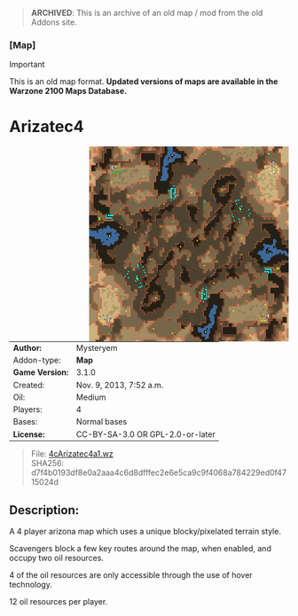 > **ARCHIVED**: This is an archive of an old map / mod from the old Addons site.

### [Map]

> [!IMPORTANT]
> This is an old map format. **Updated versions of maps are available in the Warzone 2100 Maps Database.**

# Arizatec4

<img src="./preview.jpg" align="right" />

| | |
| - | - |
| __Author:__ | Mysteryem |
| Addon-type: | __Map__ |
| __Game Version:__ | 3.1.0 |
| Created: | Nov. 9, 2013, 7:52 a.m. |
| Oil: | Medium |
| Players: | 4 |
| Bases: | Normal bases |
| __License:__ | CC-BY-SA-3.0 OR GPL-2.0-or-later |

> File: [4cArizatec4a1.wz](https://github.com/Warzone2100/old-addons-site/raw/main/assets/243/4cArizatec4a1.wz)  
> SHA256: d7f4b0193df8e0a2aaa4c6d8dfffec2e6e5ca9c9f4068a784229ed0f4715024d

## Description:

A 4 player arizona map which uses a unique blocky/pixelated terrain style.

Scavengers block a few key routes around the map, when enabled, and occupy two oil resources.

4 of the oil resources are only accessible through the use of hover technology.

12 oil resources per player.

